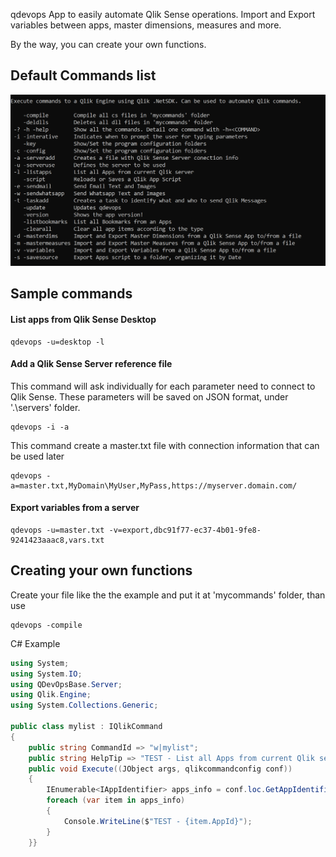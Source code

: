 ﻿qdevops
App to easily automate Qlik Sense operations. 
Import and Export variables between apps, master dimensions, measures and more.

By the way, you can create your own functions.

## Default Commands list
![Commands](images/commands.png)
## Sample commands
#### List apps from Qlik Sense Desktop
```
qdevops -u=desktop -l
```
#### Add a Qlik Sense Server reference file
This command will ask individually for each parameter need to connect to Qlik Sense. These parameters will be saved on JSON format, under '.\servers' folder.
```
qdevops -i -a
```
This command create a master.txt file with connection information that can be used later
```
qdevops -a=master.txt,MyDomain\MyUser,MyPass,https://myserver.domain.com/
```


#### Export variables from a server
```
qdevops -u=master.txt -v=export,dbc91f77-ec37-4b01-9fe8-9241423aaac8,vars.txt
```

## Creating your own functions
Create your file like the the example and put it at 'mycommands' folder, than use 
```
qdevops -compile
```
C# Example 

```csharp
using System;
using System.IO;
using QDevOpsBase.Server;
using Qlik.Engine;
using System.Collections.Generic;

public class mylist : IQlikCommand
{
	public string CommandId => "w|mylist";
	public string HelpTip => "TEST - List all Apps from current Qlik server";
	public void Execute((JObject args, qlikcommandconfig conf))
	{
		IEnumerable<IAppIdentifier> apps_info = conf.loc.GetAppIdentifiers();
		foreach (var item in apps_info)
		{
			Console.WriteLine($"TEST - {item.AppId}");
		}
	}}
```